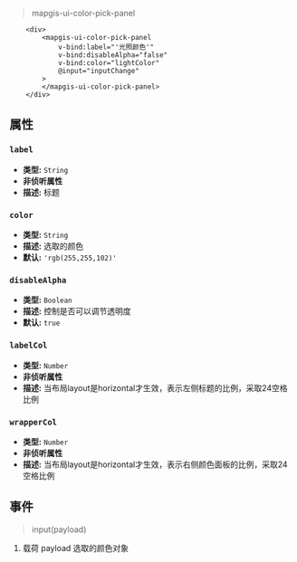 > mapgis-ui-color-pick-panel

``` vue
    <div>
        <mapgis-ui-color-pick-panel 
            v-bind:label="'光照颜色'" 
            v-bind:disableAlpha="false" 
            v-bind:color="lightColor" 
            @input="inputChange"
        >
        </mapgis-ui-color-pick-panel>
    </div>
```

## 属性

### `label`

- **类型:** `String`
- **非侦听属性**
- **描述:** 标题

### `color`

- **类型:** `String`
- **描述:** 选取的颜色
- **默认:** `'rgb(255,255,102)'`

### `disableAlpha`

- **类型:** `Boolean`
- **描述:** 控制是否可以调节透明度
- **默认:** `true`

### `labelCol`

- **类型:** `Number`
- **非侦听属性**
- **描述:** 当布局layout是horizontal才生效，表示左侧标题的比例，采取24空格比例

### `wrapperCol`

- **类型:** `Number`
- **非侦听属性**
- **描述:** 当布局layout是horizontal才生效，表示右侧颜色面板的比例，采取24空格比例

## 事件

> input(payload)

1. 载荷 payload 选取的颜色对象

